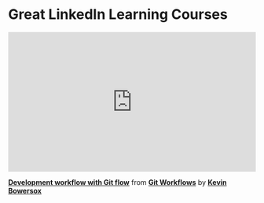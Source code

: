 <h1>Great LinkedIn Learning Courses</h1>

<div style="position:relative;height:0;padding-bottom:56.25%"><iframe width="640" height="360" src="https://www.linkedin.com/learning/embed/git-workflows/development-workflow-with-git-flow?autoplay=false&claim=AQF5fbDSfvxidwAAAYcldH30ixwvwm8IUR6WwFSB2NrHvIV-Ln_hAT5-NZiabMzAfJP_SPK5_LKREQkF2U-ivOt1z0ZDXuqaQfBPE3xXAYS0v31v29F2j7uc9A8kyVEoV-k8r__nxtjZPtjKLOdmfKHvLnw9eXFLtaj87i2tKw2moWA63lTDB8a7ZXTIzLxj6axEkgCOmmjW7UfkqU5cnOEPcjC_TnDt1SRkk_TMAefd3tN0cfDvy5TeClsgQyqpMHxURGHV_w6xMKK32RttEU_0TNze3xycGZkv0cFJuXGPvLjWAYvzdkUlQKTcQBPxCCv7LRVm4bVufvwXrsApyCr9O-8FG2ENTyZA9RgMfhE5-ImYVPoiiNU2AuzRokl2P-t_prI1VfuabHj_GOBzJkuB1T9uKcdgs7IlqJEAKTQkzb3s5WARCT2fKDvtmiDyeF28W1X46YRMkkWSrtc5O3Md-czHxO8aAe7ibreKQSVIgyJJOafwXZ1sNM_M-Mk9qExOMAbjRFHjDAYHC_LGWM2w-bkRo56eXyDXqiKXPHeogg23E8hLYKSmD6TOD4nPVMBiBtbcEXnDdqTzE73kpECeDSbzx6e7W-KCf032XOPIJwktFouwmLPly37CmRKikr7yrp7k39pLI773NZzJpL_k_lJEq7mQbbMqwUzkfUZw0ncOLaUJLhXp0XcDG3R5dohHwFDzGRzwFwGYtjW1XL7qdoEkrPSEv6jhRVavOhdUVeaX_Q88fQ74r6pgiFyj4l5sqBWTmBZ5N92SnGXiWhAU5vNQxXB0r2avLWVmfaZgQRBgsi41_kUOrqZaRbEDTlJ5-xWYsQ71kgF1RVPeOG2hfybPPClbdMQAlBw9tLTqhYlSHS_S90M1xODqsYKsNsmXc8YTitVC1YxydmRXCY8od7iIfCh-JUOPTubIa4rkkDo9kQA0JuXhKzUGiEPxGqwazZZhOesW4LYIsOSJyXyQEJKtRP-O4QJc_oJ0JtJIfx9Bzjh26CwB0xESkyeEZeShhahJlArQJYefTVjH1D94bS3EKeY55kPjG8kivpEwnqllisxlP8nmF7I2a-_uoxfZ9bosMhfiA2J1TTk3_L-iYxJ-IMg9ilWObZcIVyetO8x9cSAfqCjfqeXYFydZWbgoa6FTquQgfv-si17ynVZ7rd4fohf96rk5sFR2vO7khB5n720&lipi=urn%3Ali%3Apage%3Ad_learning_content%3BZqhIuth0QmaWAck8tzUSOw%3D%3D&licu" mozallowfullscreen="true" webkitallowfullscreen="true" allowfullscreen="true" frameborder="0" style="position:absolute;width:100%;height:100%;left:0"></iframe></div><p><strong><a href="https://www.linkedin.com/learning/git-workflows/development-workflow-with-git-flow?trk=embed_lil">Development workflow with Git flow</a></strong> from <strong><a href="https://www.linkedin.com/learning/git-workflows?trk=embed_lil">Git Workflows</a></strong> by <strong><a href="https://www.linkedin.com/learning/instructors/kevin-bowersox?trk=embed_lil">Kevin Bowersox</a></strong></p>